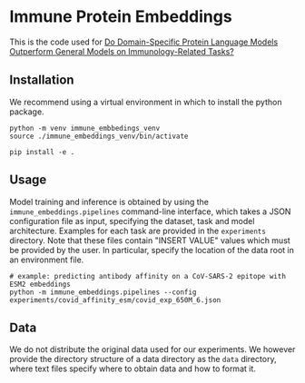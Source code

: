 # Immune Protein Embeddings

This is the code used
for [Do Domain-Specific Protein Language Models Outperform General Models on 
Immunology-Related Tasks?](https://www.biorxiv.org/content/10.1101/2023.10.17.562795v3)

##  Installation

We recommend using a virtual environment in which to install the python package.

```shell
python -m venv immune_embbedings_venv
source ./immune_embeddings_venv/bin/activate

pip install -e .
```

## Usage

Model training and inference is obtained by using the `immune_embeddings.pipelines` command-line interface,
which takes a JSON configuration file as input, specifying the dataset, task and model architecture.
Examples for each task are provided in the `experiments` directory. Note that these files contain "INSERT VALUE" values
which must be provided by the user. In particular, specify the location of the data root in an environment file.

```shell
# example: predicting antibody affinity on a CoV-SARS-2 epitope with ESM2 embeddings
python -m immune_embeddings.pipelines --config experiments/covid_affinity_esm/covid_exp_650M_6.json
```

## Data

We do not distribute the original data used for our experiments. We however provide the directory structure of a data
directory as the `data` directory, where text files specify where to obtain data and how to format it.